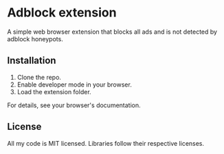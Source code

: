 Adblock extension
===
A simple web browser extension that blocks all ads and is not detected by adblock honeypots.

Installation
---

1. Clone the repo.
2. Enable developer mode in your browser.
3. Load the extension folder.

For details, see your browser's documentation.

License
---
All my code is MIT licensed. Libraries follow their respective licenses.